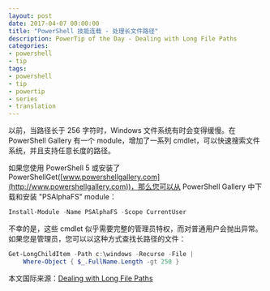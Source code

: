 ```yaml
---
layout: post
date: 2017-04-07 00:00:00
title: "PowerShell 技能连载 - 处理长文件路径"
description: PowerTip of the Day - Dealing with Long File Paths
categories:
- powershell
- tip
tags:
- powershell
- tip
- powertip
- series
- translation
---
```

以前，当路径长于 256 字符时，Windows 文件系统有时会变得缓慢。在 PowerShell Gallery 有一个 module，增加了一系列 cmdlet，可以快速搜索文件系统，并且支持任意长度的路径。


如果您使用 PowerShell 5 或安装了 PowerShellGet([www.powershellgallery.com](http://www.powershellgallery.com))，那么您可以从 PowerShell Gallery 中下载和安装 "PSAlphaFS" module：

```powershell
Install-Module -Name PSAlphaFS -Scope CurrentUser
```

不幸的是，这些 cmdlet 似乎需要完整的管理员特权，而对普通用户会抛出异常。如果您是管理员，您可以以这种方式查找长路径的文件：

```powershell
Get-LongChildItem -Path c:\windows -Recurse -File |
    Where-Object { $_.FullName.Length -gt 250 }
```

<!--more-->
本文国际来源：[Dealing with Long File Paths](http://community.idera.com/powershell/powertips/b/tips/posts/dealing-with-long-file-paths)
